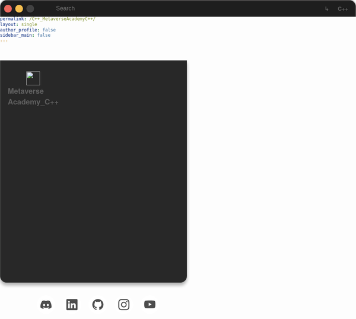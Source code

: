 ```yaml
---
title: 
permalink: /C++_MetaverseAcademyC++/
layout: single
author_profile: false
sidebar_main: false
---
```



<head>
    <meta charset="UTF-8">
    <meta name="viewport" content="width=device-width, initial-scale=1.0">
    <style>
        * {
            box-sizing: border-box;
        }
        body {
            font-family: 'San Francisco', 'Helvetica Neue', Helvetica, Arial, sans-serif;
            margin: 0;
            padding: 0;
        }
        .circle1 {
            width: 21px;
            height: 21px;
            border-radius: 100%;
            margin-right: 9px;
            box-shadow: 0 1px 2px rgba(0, 0, 0, 0.18), 0 2px 4px rgba(0, 0, 0, 0.15);
        }
        .circle1:hover {
            box-shadow: 0 1px 2px rgba(0, 0, 0, 0.18), 0 2px 4px rgba(0, 0, 0, 0.15), 0 0 10px #ec695e;
            transition: box-shadow 0.3s ease;
        }
        .circle2 {
            width: 21px;
            height: 21px;
            border-radius: 100%;
            margin-right: 9px;
            box-shadow: 0 1px 2px rgba(0, 0, 0, 0.18), 0 2px 4px rgba(0, 0, 0, 0.15);
        }
        .circle2:hover {
            box-shadow: 0 1px 2px rgba(0, 0, 0, 0.18), 0 2px 4px rgba(0, 0, 0, 0.15), 0 0 10px #f5be4f;
            transition: box-shadow 0.3s ease;
        }
        .circle3 {
            width: 21px;
            height: 21px;
            border-radius: 100%;
            margin-right: 9px;
            box-shadow: 0 1px 2px rgba(0, 0, 0, 0.18), 0 2px 4px rgba(0, 0, 0, 0.15);
        }
        .circle3:hover {
            box-shadow: 0 1px 2px rgba(0, 0, 0, 0.18), 0 2px 4px rgba(0, 0, 0, 0.15), 0 0 10px #61c455;
            transition: box-shadow 0.3s ease;
        }
        .wrapper {
            display: flex;
            width: 100%;
            height: 640px;
            margin-top: 25px;
            padding-top: 63px;
        }
        .sidebar-wrapper {
            position: relative;
            width: 250px;
        }
        .mac-window {
            display: flex;
            justify-content: flex-start;
            align-items: center;
            background-color: #1e1e1e;
            height: 45px;
            padding-left: 10px;
            position: absolute;
            top: 0;
            width: 100%;
            box-shadow: none;
            box-shadow: 0 -1px 3px rgba(0, 0, 0, 0.18), 0 -2px 4px rgba(0, 0, 0, 0.15);
            border-top-left-radius: 18px;
            border-top-right-radius: 18px;
            border-left: 1px solid #898585;
            border-top: 1px solid #898585;
            border-right: 1px solid #898585;
            overflow: hidden; /* 추가: mac-window 내 요소들이 넘치지 않도록 설정 */
        }
            .mac-window .current-page {
                font-size: 15px; /* 사이드바 글자 크기와 일치 */
                color: #5f5f5f; /* 사이드바 글자 색상과 일치 */
                font-weight: bold; /* 사이드바 글자 두께와 일치 */
                margin-left: auto; /* 왼쪽의 다른 요소들과의 간격을 유지하고 오른쪽 정렬 */
                margin-right: 20px; /* 오른쪽 여백 추가 */
                white-space: nowrap; /* 추가: 텍스트가 한 줄로 유지되도록 설정 */
                overflow: hidden; /* 추가: 넘치는 텍스트를 숨김 */
                text-overflow: ellipsis; /* 추가: 넘치는 텍스트가 ...으로 표시되도록 설정 */
            }
        .sidebar {
            background-color: #282828;
            border-top-right-radius: 0;
            border-bottom-left-radius: 18px;
            border-bottom-right-radius: 18px;
            border-right: none;
            margin-top: -43px;
            border: 0px solid #57606a;
            box-shadow: 0 6px 8px rgba(0, 0, 0, 0.18), 0 8px 10px rgba(0, 0, 0, 0.15);
            height: 600px;
            overflow-y: auto;
            box-sizing: border-box;
            border-left: 1px solid #565756;
            border-bottom: 1px solid #565756;
            width: 100%;
            position: static;
        }
        .sidebar h2 {
            font-size: 30px;
            margin-bottom: 20px;
            color: white;
        }
        .sidebar ul {
            list-style-type: none;
            padding: 10px;
            display: flex;
            flex-wrap: wrap;
            flex-direction: row;
            justify-content: flex-start;
        }
        .sidebar li {
            padding: 10px;
            cursor: pointer;
            color: #5f5f5f;
            position: relative;
            font-size: 20px;
            font-weight: bold;
            flex: 0 0 calc(25% - 10px);
            box-sizing: border-box;
            margin-bottom: 40px;
        }
        .sidebar li::after {
            content: ""; /* 변경된 부분: 줄 제거 */
            position: absolute;
            bottom: 0;
            left: 0;
            right: 0;
            height: 2px;    
            background-color: transparent; /* 변경된 부분: 줄 제거 */
            transform: scaleX(0);
            transform-origin: left;
            transition: transform 0.3s;
        }
        .sidebar li:hover {
            color: #42e5e1; /* 변경된 부분: 텍스트 색상 변경 */
        }
        .sidebar li.active::after,
        .sidebar li:hover::after {
            transform: scaleX(1);
        }
        .image-text-container {
            display: flex;
            flex-direction: column;
            align-items: center;
            text-align: flex-start;
        }
        .input {
            margin: 30px;
            background: none;
            border: none;
            outline: none;
            max-width: 150px;
            padding: 10px 20px;
            font-size: 16px;
            color: #fff;
        }
        .sidebar li a {
            text-decoration: none;
            color: inherit;
        }
        .sidebar li a:hover {
            color: inherit;
        }
        /* tool tip_start*/
        ul {
        list-style: none;
        }
        .example-2 {
        display: flex;
        justify-content: center;
        align-items: center;
        }
        .example-2 .icon-content {
        margin: 0 10px;
        position: relative;
        }
        .example-2 .icon-content .tooltip {
        position: absolute;
        top: -30px;
        left: 50%;
        transform: translateX(-50%);
        color: #fff;
        padding: 6px 10px;
        border-radius: 5px;
        opacity: 0;
        visibility: hidden;
        font-size: 14px;
        transition: all 0.3s ease;
        }
        .example-2 .icon-content:hover .tooltip {
        opacity: 1;
        visibility: visible;
        top: -50px;
        }
        .example-2 .icon-content a {
        position: relative;
        overflow: hidden;
        display: flex;
        justify-content: center;
        align-items: center;
        width: 50px;
        height: 50px;
        border-radius: 50%;
        color: #4d4d4d;
        background-color: #fff;
        transition: all 0.3s ease-in-out;
        }
        .example-2 .icon-content a:hover {
        box-shadow: 3px 2px 45px 0px rgb(0 0 0 / 12%);
        }
        .example-2 .icon-content a svg {
        position: relative;
        z-index: 1;
        width: 30px;
        height: 30px;
        }
        .example-2 .icon-content a:hover {
        color: white;
        }
        .example-2 .icon-content a .filled {
        position: absolute;
        top: auto;
        bottom: 0;
        left: 0;
        width: 100%;
        height: 0;
        background-color: #000;
        transition: all 0.3s ease-in-out;
        }
        .example-2 .icon-content a:hover .filled {
        height: 100%;
        }
        .example-2 .icon-content a[data-social="linkedin"] .filled,
        .example-2 .icon-content a[data-social="linkedin"] ~ .tooltip {
        background-color: #0274b3;
        }
        .example-2 .icon-content a[data-social="github"] .filled,
        .example-2 .icon-content a[data-social="github"] ~ .tooltip {
        background-color: #24262a;
        }
        .example-2 .icon-content a[data-social="instagram"] .filled,
        .example-2 .icon-content a[data-social="instagram"] ~ .tooltip {
        background: linear-gradient(
            45deg,
            #405de6,
            #5b51db,
            #b33ab4,
            #c135b4,
            #e1306c,
            #fd1f1f
        );
        }
        .example-2 .icon-content a[data-social="youtube"] .filled,
        .example-2 .icon-content a[data-social="youtube"] ~ .tooltip {
        background-color: #ff0000;
        }
        /* tool tip_end*/
        .example-3 {
        display: flex;
        justify-content: center;
        align-items: center;
        }
        .example-3 .icon-content {
        margin: 0 10px;
        position: relative;
        }
        .example-3 .icon-content .tooltip {
        position: absolute;
        top: -30px;
        left: 50%;
        transform: translateX(-50%);
        color: #fff;
        padding: 6px 10px;
        border-radius: 5px;
        opacity: 0;
        visibility: hidden;
        font-size: 14px;
        transition: all 0.3s ease;
        }
        .example-3 .icon-content:hover .tooltip {
        opacity: 1;
        visibility: visible;
        top: -50px;
        }
        .example-3 .icon-content a {
        position: relative;
        overflow: hidden;
        display: flex;
        justify-content: center;
        align-items: center;
        width: 50px;
        height: 50px;
        border-radius: 50%;
        color: #4d4d4d;
        background-color: #fff;
        transition: all 0.3s ease-in-out;
        }
        .example-3 .icon-content a:hover {
        box-shadow: 3px 2px 45px 0px rgb(0 0 0 / 12%);
        }
        .example-3 .icon-content a svg {
        position: relative;
        z-index: 1;
        width: 30px;
        height: 30px;
        }
        .example-3 .icon-content a:hover {
        color: white;
        }
        .example-3 .icon-content a .filled {
        position: absolute;
        top: auto;
        bottom: 0;
        left: 0;
        width: 100%;
        height: 0;
        background-color: #000;
        transition: all 0.3s ease-in-out;
        }
        .example-3 .icon-content a:hover .filled {
        height: 100%;
        }
        .example-3 .icon-content a[data-social="discord"] .filled,
        .example-3 .icon-content a[data-social="discord"] ~ .tooltip {
        background-color: #7289da;
        }
        .example-3 .icon-content a[data-social="steam"] .filled,
        .example-3 .icon-content a[data-social="steam"] ~ .tooltip {
        background-color: #171d25;
        }
        .example-3 .icon-content a[data-social="instagram"] .filled,
        .example-3 .icon-content a[data-social="instagram"] ~ .tooltip {
        background: linear-gradient(
            45deg,
            #405de6,
            #5b51db,
            #b33ab4,
            #c135b4,
            #e1306c,
            #fd1f1f
        );
        }
        .example-3 .icon-content a[data-social="youtube"] .filled,
        .example-3 .icon-content a[data-social="youtube"] ~ .tooltip {
        background-color: #ff0000;
        }
    </style>
</head>

<body>
    <div class="mac-window">
        <div class="circle1" style="background-color: #ec695e;"></div>
        <div class="circle2" style="background-color: #f5be4f;"></div>
        <div class="circle3" style="background-color: #424242;"></div>
        <input placeholder="Search" class="input" name="text" type="text">
        <span class="current-page">↳ <img src="../images/ImgFile/mainfolder/blue.png" style="height: 15px; width: auto; margin-top: -4px;" alt=""> C++</span>
    </div>
    <div class="wrapper">
        <div class="sidebar">
            <ul>
                <li id="folder1">
                    <a href="https://potettang.github.io/MetaverseAcademy_PriorLearning/" class="image-text-container">
                        <img src="../images/ImgFile/mainfolder/blue.png" style="height: 37px; width: auto; margin-top: -4px;" alt="">
                        <span>Metaverse Academy_C++</span>
                    </a>
                </li>
            </ul>
        </div>
        <div class="content" id="content"></div>
    </div>
    <script>
        const folders = document.querySelectorAll('.sidebar li');
        const content = document.getElementById('content');
        const input = document.querySelector('.input');
        const sidebarUl = document.querySelector('.sidebar ul');
        // Add the "active" class to the first folder
        folders[0].classList.add('active');
        function loadFolderContent(folder) {
            content.innerHTML = '';
        }
        folders.forEach(folder => {
            // 이벤트 리스너를 추가합니다.
            folder.addEventListener('click', () => {
                // Remove the "active" class from all the folders
                folders.forEach(f => f.classList.remove('active'));
                const folderId = folder.getAttribute('id');
                // Add the "active" class to the clicked folder
                folder.classList.add('active');
                loadFolderContent(folderId);
            });
            // 이벤트 리스너를 추가하여 마우스가 요소 위에 있을 때 "active" 클래스를 추가합니다.
            folder.addEventListener('mouseover', () => {
                folder.classList.add('active');
            });
            // 마우스가 요소 위에서 벗어날 때 "active" 클래스를 제거합니다.
            folder.addEventListener('mouseout', () => {
                folder.classList.remove('active');
            });
        });
        // Load the first folder by default
        loadFolderContent('folder1');
        input.addEventListener('input', function () {
            const searchText = input.value.toLowerCase();
            folders.forEach(folder => {
                const spanText = folder.querySelector('span').textContent.toLowerCase();
                if (spanText.includes(searchText)) {
                    folder.style.display = 'block';
                } else {
                    folder.style.display = 'none';
                }
            });
        });
        document.addEventListener('DOMContentLoaded', function () {
            var circle = document.querySelector('.circle1');
            circle.addEventListener('click', function () {
                window.location.href = 'https://potettang.github.io/main/';
            });
        });
        var circle2 = document.querySelector('.circle2');
        circle2.addEventListener('click', function () {
            history.back();
        });
        var circle3 = document.querySelector('.circle3');
        circle3.addEventListener('click', function () {
            history.forward();
        });
    </script>
</body>


<ul class="example-2">
  <li class="icon-content">
    <a href="https://discord.gg/hKFgS3Z5rQ" aria-label="Discord" data-social="discord">
      <div class="filled"></div>
      <svg
        viewBox="0 0 16 16"
        class="bi bi-discord"
        fill="currentColor"
        height="16"
        width="16"
        xmlns="http://www.w3.org/2000/svg"
      >
        <path
          d="M13.545 2.907a13.2 13.2 0 0 0-3.257-1.011.05.05 0 0 0-.052.025c-.141.25-.297.577-.406.833a12.2 12.2 0 0 0-3.658 0 8 8 0 0 0-.412-.833.05.05 0 0 0-.052-.025c-1.125.194-2.22.534-3.257 1.011a.04.04 0 0 0-.021.018C.356 6.024-.213 9.047.066 12.032q.003.022.021.037a13.3 13.3 0 0 0 3.995 2.02.05.05 0 0 0 .056-.019q.463-.63.818-1.329a.05.05 0 0 0-.01-.059l-.018-.011a9 9 0 0 1-1.248-.595.05.05 0 0 1-.02-.066l.015-.019q.127-.095.248-.195a.05.05 0 0 1 .051-.007c2.619 1.196 5.454 1.196 8.041 0a.05.05 0 0 1 .053.007q.121.1.248.195a.05.05 0 0 1-.004.085 8 8 0 0 1-1.249.594.05.05 0 0 0-.03.03.05.05 0 0 0 .003.041c.24.465.515.909.817 1.329a.05.05 0 0 0 .056.019 13.2 13.2 0 0 0 4.001-2.02.05.05 0 0 0 .021-.037c.334-3.451-.559-6.449-2.366-9.106a.03.03 0 0 0-.02-.019m-8.198 7.307c-.789 0-1.438-.724-1.438-1.612s.637-1.613 1.438-1.613c.807 0 1.45.73 1.438 1.613 0 .888-.637 1.612-1.438 1.612m5.316 0c-.788 0-1.438-.724-1.438-1.612s.637-1.613 1.438-1.613c.807 0 1.451.73 1.438 1.613 0 .888-.631 1.612-1.438 1.612"
        ></path>
      </svg>
    </a>
    <div class="tooltip">Discord</div>
  </li>
  <li class="icon-content">
    <a
      href="https://github.com/potettang"
      aria-label="LinkedIn"
      data-social="linkedin"
    >
      <div class="filled"></div>
      <svg
        xmlns="http://www.w3.org/2000/svg"
        width="16"
        height="16"
        fill="currentColor"
        class="bi bi-linkedin"
        viewBox="0 0 16 16"
        xml:space="preserve"
      >
        <path
          d="M0 1.146C0 .513.526 0 1.175 0h13.65C15.474 0 16 .513 16 1.146v13.708c0 .633-.526 1.146-1.175 1.146H1.175C.526 16 0 15.487 0 14.854zm4.943 12.248V6.169H2.542v7.225zm-1.2-8.212c.837 0 1.358-.554 1.358-1.248-.015-.709-.52-1.248-1.342-1.248S2.4 3.226 2.4 3.934c0 .694.521 1.248 1.327 1.248zm4.908 8.212V9.359c0-.216.016-.432.08-.586.173-.431.568-.878 1.232-.878.869 0 1.216.662 1.216 1.634v3.865h2.401V9.25c0-2.22-1.184-3.252-2.764-3.252-1.274 0-1.845.7-2.165 1.193v.025h-.016l.016-.025V6.169h-2.4c.03.678 0 7.225 0 7.225z"
          fill="currentColor"
        ></path>
      </svg>
    </a>
  </li>
  <li class="icon-content">
    <a href="https://github.com/potettang" aria-label="GitHub" data-social="github">
      <div class="filled"></div>
      <svg
        xmlns="http://www.w3.org/2000/svg"
        width="16"
        height="16"
        fill="currentColor"
        class="bi bi-github"
        viewBox="0 0 16 16"
        xml:space="preserve"
      >
        <path
          d="M8 0C3.58 0 0 3.58 0 8c0 3.54 2.29 6.53 5.47 7.59.4.07.55-.17.55-.38 0-.19-.01-.82-.01-1.49-2.01.37-2.53-.49-2.69-.94-.09-.23-.48-.94-.82-1.13-.28-.15-.68-.52-.01-.53.63-.01 1.08.58 1.23.82.72 1.21 1.87.87 2.33.66.07-.52.28-.87.51-1.07-1.78-.2-3.64-.89-3.64-3.95 0-.87.31-1.59.82-2.15-.08-.2-.36-1.02.08-2.12 0 0 .67-.21 2.2.82.64-.18 1.32-.27 2-.27s1.36.09 2 .27c1.53-1.04 2.2-.82 2.2-.82.44 1.1.16 1.92.08 2.12.51.56.82 1.27.82 2.15 0 3.07-1.87 3.75-3.65 3.95.29.25.54.73.54 1.48 0 1.07-.01 1.93-.01 2.2 0 .21.15.46.55.38A8.01 8.01 0 0 0 16 8c0-4.42-3.58-8-8-8"
          fill="currentColor"
        ></path>
      </svg>
    </a>
  </li>
  <li class="icon-content">
    <a
      href="https://github.com/potettang"
      aria-label="Instagram"
      data-social="instagram"
    >
      <div class="filled"></div>
      <svg
        xmlns="http://www.w3.org/2000/svg"
        width="16"
        height="16"
        fill="currentColor"
        class="bi bi-instagram"
        viewBox="0 0 16 16"
        xml:space="preserve"
      >
        <path
          d="M8 0C5.829 0 5.556.01 4.703.048 3.85.088 3.269.222 2.76.42a3.9 3.9 0 0 0-1.417.923A3.9 3.9 0 0 0 .42 2.76C.222 3.268.087 3.85.048 4.7.01 5.555 0 5.827 0 8.001c0 2.172.01 2.444.048 3.297.04.852.174 1.433.372 1.942.205.526.478.972.923 1.417.444.445.89.719 1.416.923.51.198 1.09.333 1.942.372C5.555 15.99 5.827 16 8 16s2.444-.01 3.298-.048c.851-.04 1.434-.174 1.943-.372a3.9 3.9 0 0 0 1.416-.923c.445-.445.718-.891.923-1.417.197-.509.332-1.09.372-1.942C15.99 10.445 16 10.173 16 8s-.01-2.445-.048-3.299c-.04-.851-.175-1.433-.372-1.941a3.9 3.9 0 0 0-.923-1.417A3.9 3.9 0 0 0 13.24.42c-.51-.198-1.092-.333-1.943-.372C10.443.01 10.172 0 7.998 0zm-.717 1.442h.718c2.136 0 2.389.007 3.232.046.78.035 1.204.166 1.486.275.373.145.64.319.92.599s.453.546.598.92c.11.281.24.705.275 1.485.039.843.047 1.096.047 3.231s-.008 2.389-.047 3.232c-.035.78-.166 1.203-.275 1.485a2.5 2.5 0 0 1-.599.919c-.28.28-.546.453-.92.598-.28.11-.704.24-1.485.276-.843.038-1.096.047-3.232.047s-2.39-.009-3.233-.047c-.78-.036-1.203-.166-1.485-.276a2.5 2.5 0 0 1-.92-.598 2.5 2.5 0 0 1-.6-.92c-.109-.281-.24-.705-.275-1.485-.038-.843-.046-1.096-.046-3.233s.008-2.388.046-3.231c.036-.78.166-1.204.276-1.486.145-.373.319-.64.599-.92s.546-.453.92-.598c.282-.11.705-.24 1.485-.276.738-.034 1.024-.044 2.515-.045zm4.988 1.328a.96.96 0 1 0 0 1.92.96.96 0 0 0 0-1.92m-4.27 1.122a4.109 4.109 0 1 0 0 8.217 4.109 4.109 0 0 0 0-8.217m0 1.441a2.667 2.667 0 1 1 0 5.334 2.667 2.667 0 0 1 0-5.334"
          fill="currentColor"
        ></path>
      </svg>
    </a>
  </li>
  <li class="icon-content">
    <a href="https://youtube.com/@potettang?si=wYfVSBnx9RfnGoCo" aria-label="Youtube" data-social="youtube">
      <div class="filled"></div>
      <svg
        xmlns="http://www.w3.org/2000/svg"
        width="16"
        height="16"
        fill="currentColor"
        class="bi bi-youtube"
        viewBox="0 0 16 16"
        xml:space="preserve"
      >
        <path
          d="M8.051 1.999h.089c.822.003 4.987.033 6.11.335a2.01 2.01 0 0 1 1.415 1.42c.101.38.172.883.22 1.402l.01.104.022.26.008.104c.065.914.073 1.77.074 1.957v.075c-.001.194-.01 1.108-.082 2.06l-.008.105-.009.104c-.05.572-.124 1.14-.235 1.558a2.01 2.01 0 0 1-1.415 1.42c-1.16.312-5.569.334-6.18.335h-.142c-.309 0-1.587-.006-2.927-.052l-.17-.006-.087-.004-.171-.007-.171-.007c-1.11-.049-2.167-.128-2.654-.26a2.01 2.01 0 0 1-1.415-1.419c-.111-.417-.185-.986-.235-1.558L.09 9.82l-.008-.104A31 31 0 0 1 0 7.68v-.123c.002-.215.01-.958.064-1.778l.007-.103.003-.052.008-.104.022-.26.01-.104c.048-.519.119-1.023.22-1.402a2.01 2.01 0 0 1 1.415-1.42c.487-.13 1.544-.21 2.654-.26l.17-.007.172-.006.086-.003.171-.007A100 100 0 0 1 7.858 2zM6.4 5.209v4.818l4.157-2.408z"
          fill="currentColor"
        ></path>
      </svg>
    </a>
  </li>
</ul>